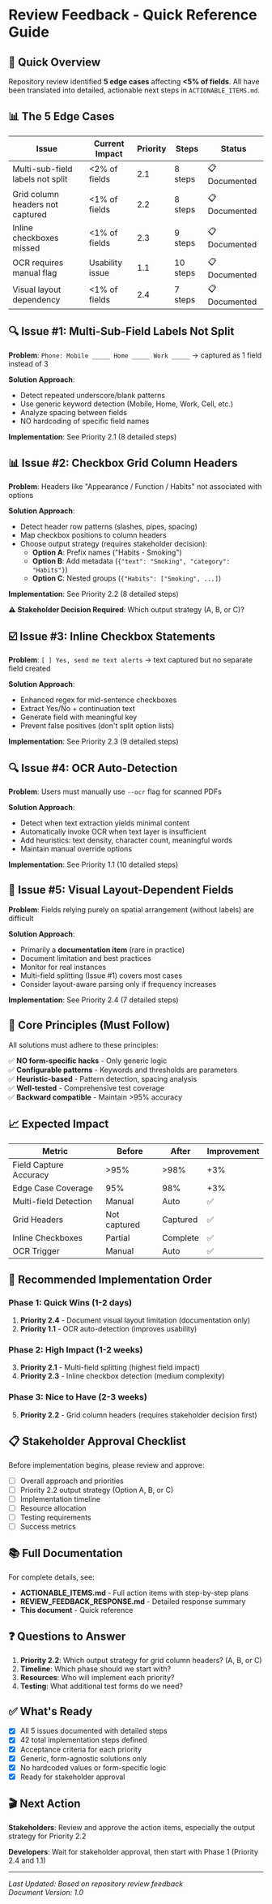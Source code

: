 # Review Feedback - Quick Reference Guide

## 🎯 Quick Overview

Repository review identified **5 edge cases** affecting **<5% of fields**. All have been translated into detailed, actionable next steps in `ACTIONABLE_ITEMS.md`.

## 📊 The 5 Edge Cases

| Issue | Current Impact | Priority | Steps | Status |
|-------|---------------|----------|-------|--------|
| Multi-sub-field labels not split | <2% of fields | 2.1 | 8 steps | 📋 Documented |
| Grid column headers not captured | <1% of fields | 2.2 | 8 steps | 📋 Documented |
| Inline checkboxes missed | <1% of fields | 2.3 | 9 steps | 📋 Documented |
| OCR requires manual flag | Usability issue | 1.1 | 10 steps | 📋 Documented |
| Visual layout dependency | <1% of fields | 2.4 | 7 steps | 📋 Documented |

## 🔍 Issue #1: Multi-Sub-Field Labels Not Split

**Problem**: `Phone: Mobile _____ Home _____ Work _____` → captured as 1 field instead of 3

**Solution Approach**:
- Detect repeated underscore/blank patterns
- Use generic keyword detection (Mobile, Home, Work, Cell, etc.)
- Analyze spacing between fields
- NO hardcoding of specific field names

**Implementation**: See Priority 2.1 (8 detailed steps)

## 📊 Issue #2: Checkbox Grid Column Headers

**Problem**: Headers like "Appearance / Function / Habits" not associated with options

**Solution Approach**:
- Detect header row patterns (slashes, pipes, spacing)
- Map checkbox positions to column headers
- Choose output strategy (requires stakeholder decision):
  - **Option A**: Prefix names ("Habits - Smoking")
  - **Option B**: Add metadata (`{"text": "Smoking", "category": "Habits"}`)
  - **Option C**: Nested groups (`{"Habits": ["Smoking", ...]`)

**Implementation**: See Priority 2.2 (8 detailed steps)

**⚠️ Stakeholder Decision Required**: Which output strategy (A, B, or C)?

## ☑️ Issue #3: Inline Checkbox Statements

**Problem**: `[ ] Yes, send me text alerts` → text captured but no separate field created

**Solution Approach**:
- Enhanced regex for mid-sentence checkboxes
- Extract Yes/No + continuation text
- Generate field with meaningful key
- Prevent false positives (don't split option lists)

**Implementation**: See Priority 2.3 (9 detailed steps)

## 🔍 Issue #4: OCR Auto-Detection

**Problem**: Users must manually use `--ocr` flag for scanned PDFs

**Solution Approach**:
- Detect when text extraction yields minimal content
- Automatically invoke OCR when text layer is insufficient
- Add heuristics: text density, character count, meaningful words
- Maintain manual override options

**Implementation**: See Priority 1.1 (10 detailed steps)

## 📐 Issue #5: Visual Layout-Dependent Fields

**Problem**: Fields relying purely on spatial arrangement (without labels) are difficult

**Solution Approach**:
- Primarily a **documentation item** (rare in practice)
- Document limitation and best practices
- Monitor for real instances
- Multi-field splitting (Issue #1) covers most cases
- Consider layout-aware parsing only if frequency increases

**Implementation**: See Priority 2.4 (7 detailed steps)

## 🎯 Core Principles (Must Follow)

All solutions must adhere to these principles:

✅ **NO form-specific hacks** - Only generic logic  
✅ **Configurable patterns** - Keywords and thresholds are parameters  
✅ **Heuristic-based** - Pattern detection, spacing analysis  
✅ **Well-tested** - Comprehensive test coverage  
✅ **Backward compatible** - Maintain >95% accuracy  

## 📈 Expected Impact

| Metric | Before | After | Improvement |
|--------|--------|-------|-------------|
| Field Capture Accuracy | >95% | >98% | +3% |
| Edge Case Coverage | 95% | 98% | +3% |
| Multi-field Detection | Manual | Auto | ✅ |
| Grid Headers | Not captured | Captured | ✅ |
| Inline Checkboxes | Partial | Complete | ✅ |
| OCR Trigger | Manual | Auto | ✅ |

## 🚀 Recommended Implementation Order

### Phase 1: Quick Wins (1-2 days)
1. **Priority 2.4** - Document visual layout limitation (documentation only)
2. **Priority 1.1** - OCR auto-detection (improves usability)

### Phase 2: High Impact (1-2 weeks)
3. **Priority 2.1** - Multi-field splitting (highest field impact)
4. **Priority 2.3** - Inline checkbox detection (medium complexity)

### Phase 3: Nice to Have (2-3 weeks)
5. **Priority 2.2** - Grid column headers (requires stakeholder decision first)

## 📋 Stakeholder Approval Checklist

Before implementation begins, please review and approve:

- [ ] Overall approach and priorities
- [ ] Priority 2.2 output strategy (Option A, B, or C)
- [ ] Implementation timeline
- [ ] Resource allocation
- [ ] Testing requirements
- [ ] Success metrics

## 📚 Full Documentation

For complete details, see:
- **ACTIONABLE_ITEMS.md** - Full action items with step-by-step plans
- **REVIEW_FEEDBACK_RESPONSE.md** - Detailed response summary
- **This document** - Quick reference

## ❓ Questions to Answer

1. **Priority 2.2**: Which output strategy for grid column headers? (A, B, or C)
2. **Timeline**: Which phase should we start with?
3. **Resources**: Who will implement each priority?
4. **Testing**: What additional test forms do we need?

## ✅ What's Ready

- [x] All 5 issues documented with detailed steps
- [x] 42 total implementation steps defined
- [x] Acceptance criteria for each priority
- [x] Generic, form-agnostic solutions only
- [x] No hardcoded values or form-specific logic
- [x] Ready for stakeholder approval

## 🎬 Next Action

**Stakeholders**: Review and approve the action items, especially the output strategy for Priority 2.2

**Developers**: Wait for stakeholder approval, then start with Phase 1 (Priority 2.4 and 1.1)

---

*Last Updated: Based on repository review feedback*  
*Document Version: 1.0*
